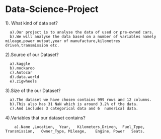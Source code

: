 # Data-Science-Project
1). What kind of data set?

      a).Our project is to analyse the data of used or pre-owned cars.
      b).We will analyse the data based on a number of variables namely mileage,power output,year of manufacture,kilometres driven,transmission etc.

  2).Source of our Dataset?

      a).kaggle 
      b).mockaroo
      c).Autocar
      d).data.world
      e).zigwheels

  3).Size of the our Dataset?

      a).The dataset we have chosen contains 999 rows and 12 columns.
      b).This also has 31 NaN which is around 3.2% of the data. 
      c).And includes 3 categorical data and 6  numerical data.

  4).Variables that our dataset contains?

      	a).Name	,Location,	Year,	Kilometers_Driven,	Fuel_Type,	Transmission,	Owner_Type,	Mileage,	Engine,	Power	Seats.
